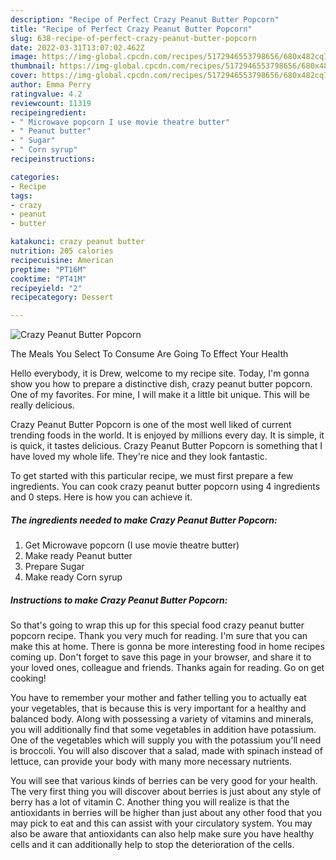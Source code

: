 ```yaml
---
description: "Recipe of Perfect Crazy Peanut Butter Popcorn"
title: "Recipe of Perfect Crazy Peanut Butter Popcorn"
slug: 638-recipe-of-perfect-crazy-peanut-butter-popcorn
date: 2022-03-31T13:07:02.462Z
image: https://img-global.cpcdn.com/recipes/5172946553798656/680x482cq70/crazy-peanut-butter-popcorn-recipe-main-photo.jpg
thumbnail: https://img-global.cpcdn.com/recipes/5172946553798656/680x482cq70/crazy-peanut-butter-popcorn-recipe-main-photo.jpg
cover: https://img-global.cpcdn.com/recipes/5172946553798656/680x482cq70/crazy-peanut-butter-popcorn-recipe-main-photo.jpg
author: Emma Perry
ratingvalue: 4.2
reviewcount: 11319
recipeingredient:
- " Microwave popcorn I use movie theatre butter"
- " Peanut butter"
- " Sugar"
- " Corn syrup"
recipeinstructions:

categories:
- Recipe
tags:
- crazy
- peanut
- butter

katakunci: crazy peanut butter 
nutrition: 205 calories
recipecuisine: American
preptime: "PT16M"
cooktime: "PT41M"
recipeyield: "2"
recipecategory: Dessert

---
```



![Crazy Peanut Butter Popcorn](https://img-global.cpcdn.com/recipes/5172946553798656/680x482cq70/crazy-peanut-butter-popcorn-recipe-main-photo.jpg)

The Meals You Select To Consume Are Going To Effect Your Health

Hello everybody, it is Drew, welcome to my recipe site. Today, I'm gonna show you how to prepare a distinctive dish, crazy peanut butter popcorn. One of my favorites. For mine, I will make it a little bit unique. This will be really delicious.



Crazy Peanut Butter Popcorn is one of the most well liked of current trending foods in the world. It is enjoyed by millions every day. It is simple, it is quick, it tastes delicious. Crazy Peanut Butter Popcorn is something that I have loved my whole life. They're nice and they look fantastic.


To get started with this particular recipe, we must first prepare a few ingredients. You can cook crazy peanut butter popcorn using 4 ingredients and 0 steps. Here is how you can achieve it.

<!--inarticleads1-->

##### The ingredients needed to make Crazy Peanut Butter Popcorn:

1. Get  Microwave popcorn (I use movie theatre butter)
1. Make ready  Peanut butter
1. Prepare  Sugar
1. Make ready  Corn syrup




<!--inarticleads2-->

##### Instructions to make Crazy Peanut Butter Popcorn:





So that's going to wrap this up for this special food crazy peanut butter popcorn recipe. Thank you very much for reading. I'm sure that you can make this at home. There is gonna be more interesting food in home recipes coming up. Don't forget to save this page in your browser, and share it to your loved ones, colleague and friends. Thanks again for reading. Go on get cooking!

You have to remember your mother and father telling you to actually eat your vegetables, that is because this is very important for a healthy and balanced body. Along with possessing a variety of vitamins and minerals, you will additionally find that some vegetables in addition have potassium. One of the vegetables which will supply you with the potassium you'll need is broccoli. You will also discover that a salad, made with spinach instead of lettuce, can provide your body with many more necessary nutrients.

You will see that various kinds of berries can be very good for your health. The very first thing you will discover about berries is just about any style of berry has a lot of vitamin C. Another thing you will realize is that the antioxidants in berries will be higher than just about any other food that you may pick to eat and this can assist with your circulatory system. You may also be aware that antioxidants can also help make sure you have healthy cells and it can additionally help to stop the deterioration of the cells.
